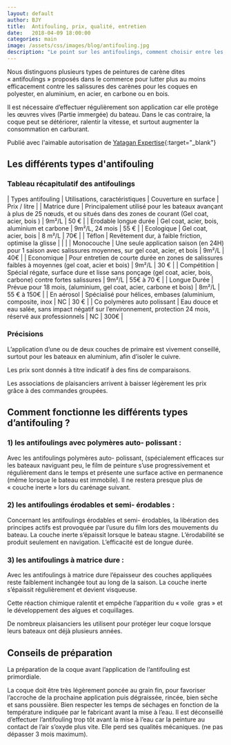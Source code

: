 ```yaml
---
layout: default
author: BJY
title:  Antifouling, prix, qualité, entretien
date:   2018-04-09 18:00:00
categories: main
image: /assets/css/images/blog/antifouling.jpg
description: "Le point sur les antifoulings, comment choisir entre les différents antifoulings, et comment bien les appliquer"
---
```

Nous  distinguons plusieurs types de peintures de carène dites « antifoulings » proposés dans le commerce  pour lutter plus au moins efficacement contre les salissures des carènes pour  les  coques en polyester, en aluminium, en acier, en carbone ou en bois.

Il est nécessaire d’effectuer régulièrement son application car elle protège les œuvres vives (Partie immergée) du bateau. Dans le cas contraire, la coque peut se détériorer, ralentir la vitesse, et surtout augmenter  la consommation en carburant.<!--break-->

Publié avec l'aimable autorisation de [Yatagan Expertise](http://www.yatagan-expertises.com/){:target="_blank"}

## Les différents types d'antifouling
### Tableau récapitulatif des antifoulings

| Types antifouling | Utilisations, caractéristiques | Couverture en surface | Prix / litre |
| Matrice dure  | Principalement utilisé pour les bateaux avançant à plus de 25 nœuds, et ou situés dans des zones de courant (Gel coat, acier, bois ) | 9m²/L | 50 € |
| Erodable longue durée | Gel coat, acier, bois, aluminium et carbone | 9m²/L, 24 mois | 55 € |
| Ecologique | Gel coat, acier, bois | 8 m²/L | 70€ |
| Téflon | Revêtement dur, à faible friction, optimise la glisse | | |
| Monocouche | Une seule application saison (en 24H) pour 1 saison avec salissures moyennes, sur gel coat, acier, et bois | 9m²/L | 40€ |
| Economique | Pour entretien de courte durée en zones de salissures faibles à moyennes (gel coat, acier et bois) | 9m²/L | 30 € |
| Compétition | Spécial régate, surface dure et lisse sans ponçage (gel coat, acier, bois, carbone) contre fortes salissures | 9m²/L | 55€ à 70 € |
| Longue Durée | Prévue pour 18 mois, (aluminium, gel coat, acier, carbone et bois) | 8m²/L | 55 € à 150€ |
| En aérosol | Spécialisé pour hélices, embases (aluminium, composite, inox | NC | 30 € |
| Co polymères auto polissant | Eau douce et eau salée, sans impact négatif sur l’environnement, protection 24 mois, réservé aux professionnels | NC | 300€ |

### Précisions 
L’application d’une ou de deux couches de primaire est vivement conseillé, surtout pour les bateaux en aluminium, afin d’isoler le cuivre.  

Les prix sont donnés à titre indicatif à des fins de comparaisons.

Les associations de plaisanciers arrivent à  baisser légèrement les prix grâce à des commandes groupées. 

## Comment fonctionne les différents types d’antifouling ?
### 1) les antifoulings  avec polymères auto- polissant :
Avec les antifoulings  polymères auto- polissant, (spécialement efficaces sur les bateaux naviguant peu, le film de peinture s’use progressivement et régulièrement dans le temps et présente une surface active en permanence (même lorsque le bateau est immobile). Il ne restera presque plus de « couche inerte » lors du carénage suivant.

### 2) les antifoulings  érodables et semi- érodables :

Concernant les antifoulings  érodables et semi- érodables, la libération des principes actifs est provoquée par l’usure du film lors des mouvements du bateau. La couche inerte s’épaissit lorsque le bateau stagne. L’érodabilité se produit seulement en navigation. L’efficacité est de longue durée.

### 3) les antifoulings à matrice dure :

Avec les antifoulings à matrice dure l’épaisseur des couches appliquées reste faiblement  inchangée tout au long de la saison. La couche inerte s’épaissit régulièrement et devient visqueuse. 

Cette réaction chimique ralentit et empêche l’apparition du « voile  gras » et le développement des algues et coquillages.

De nombreux plaisanciers les utilisent  pour protéger leur coque lorsque leurs  bateaux ont déjà plusieurs années. 

## Conseils de préparation

La préparation de la coque avant l’application de l’antifouling est primordiale.

La coque doit être très légèrement poncée au grain fin, pour favoriser l’accroche de la prochaine application puis dégraissée, rincée, bien sèche et sans poussière.
Bien respecter les temps de séchages en fonction de la température  indiquée par le fabricant avant  la mise à l’eau. Il est déconseillé d’effectuer  l’antifouling trop tôt avant la mise à l’eau car la peinture au contact de l’air s’oxyde plus vite. Elle perd ses qualités mécaniques. (ne pas dépasser 3 mois maximum).

